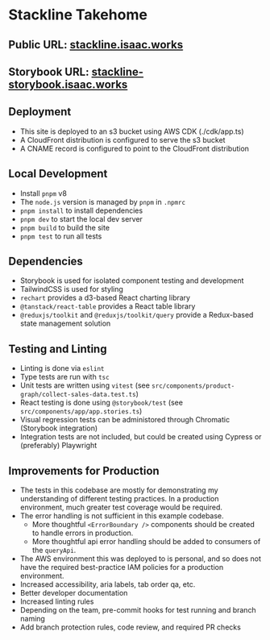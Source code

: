 # Stackline Takehome

## Public URL: [stackline.isaac.works](https://stackline.isaac.works)

## Storybook URL: [stackline-storybook.isaac.works](https://stackline-storybook.isaac.works)

## Deployment

- This site is deployed to an s3 bucket using AWS CDK (./cdk/app.ts)
- A CloudFront distribution is configured to serve the s3 bucket
- A CNAME record is configured to point to the CloudFront distribution

## Local Development

- Install `pnpm` v8
- The `node.js` version is managed by `pnpm` in `.npmrc`
- `pnpm install` to install dependencies
- `pnpm dev` to start the local dev server
- `pnpm build` to build the site
- `pnpm test` to run all tests

## Dependencies

- Storybook is used for isolated component testing and development
- TailwindCSS is used for styling
- `rechart` provides a d3-based React charting library
- `@tanstack/react-table` provides a React table library
- `@reduxjs/toolkit` and `@reduxjs/toolkit/query` provide a Redux-based state management solution

## Testing and Linting

- Linting is done via `eslint`
- Type tests are run with `tsc`
- Unit tests are written using `vitest` (see `src/components/product-graph/collect-sales-data.test.ts`)
- React testing is done using `@storybook/test` (see `src/components/app/app.stories.ts`)
- Visual regression tests can be administored through Chromatic (Storybook integration)
- Integration tests are not included, but could be created using Cypress or (preferably) Playwright

## Improvements for Production

- The tests in this codebase are mostly for demonstrating my understanding of different testing practices. In a production environment, much greater test coverage would be required.
- The error handling is not sufficient in this example codebase.
  - More thoughtful `<ErrorBoundary />` components should be created to handle errors in production.
  - More thoughtful api error handling should be added to consumers of the `queryApi`.
- The AWS environment this was deployed to is personal, and so does not have the required best-practice IAM policies for a production environment.
- Increased accessibility, aria labels, tab order qa, etc.
- Better developer documentation
- Increased linting rules
- Depending on the team, pre-commit hooks for test running and branch naming
- Add branch protection rules, code review, and required PR checks
